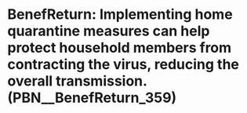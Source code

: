 # BenefReturn: __Implementing home quarantine measures can help protect household members from contracting the virus, reducing the overall transmission.__ (PBN__BenefReturn_359)


